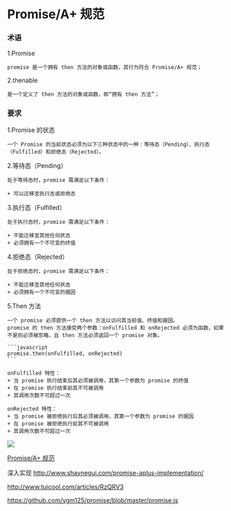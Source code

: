 # Promise/A+ 规范 

### 术语

1.Promise

    promise 是一个拥有 then 方法的对象或函数，其行为符合 Promise/A+ 规范；

2.thenable

    是一个定义了 then 方法的对象或函数，即“拥有 then 方法”；

### 要求

1.Promise 的状态
    
    一个 Promise 的当前状态必须为以下三种状态中的一种：等待态（Pending）、执行态（Fulfilled）和拒绝态（Rejected）。

2.等待态（Pending）
   
    处于等待态时，promise 需满足以下条件：
   
    + 可以迁移至执行态或拒绝态

3.执行态（Fulfilled）
    
    处于执行态时，promise 需满足以下条件：
    
    + 不能迁移至其他任何状态
    + 必须拥有一个不可变的终值

4.拒绝态（Rejected）
    
    处于拒绝态时，promise 需满足以下条件：
    
    + 不能迁移至其他任何状态
    + 必须拥有一个不可变的据因

5.Then 方法
    
    一个 promise 必须提供一个 then 方法以访问其当前值、终值和据因。
    promise 的 then 方法接受两个参数：onFulfilled 和 onRejected 必须为函数，如果不是则必须被忽略，且 then 方法必须返回一个 promise 对象。

    ```javascript
    promise.then(onFulfilled, onRejected)
    ```

    onFulfilled 特性：
    + 当 promise 执行结束后其必须被调用，其第一个参数为 promise 的终值
    + 在 promise 执行结束前其不可被调用
    + 其调用次数不可超过一次

    onRejected 特性：
    + 当 promise 被拒绝执行后其必须被调用，其第一个参数为 promise 的据因
    + 在 promise 被拒绝执行前其不可被调用
    + 其调用次数不可超过一次

![](./images/o1.png)

[Promise/A+ 规范](http://malcolmyu.github.io/malnote/2015/06/12/Promises-A-Plus/)


深入实现
http://www.shaynegui.com/promise-aplus-implementation/



http://www.tuicool.com/articles/RzQRV3


https://github.com/ygm125/promise/blob/master/promise.js
